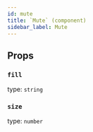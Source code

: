 ```yaml
---
id: mute
title: `Mute` (component)
sidebar_label: Mute
---
```



Props
-----

### `fill`

type: `string`


### `size`

type: `number`


